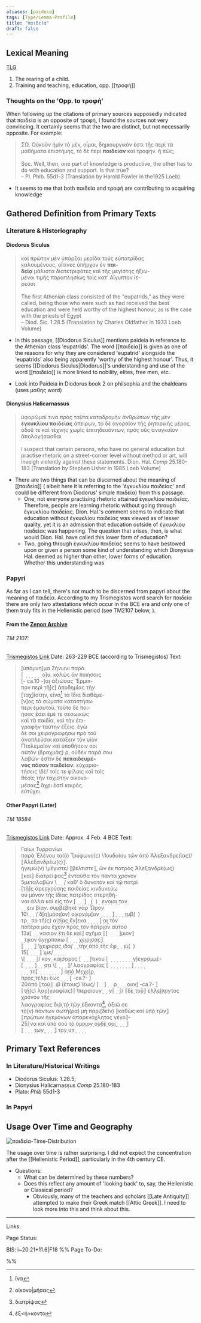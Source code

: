 ```yaml
---
aliases: [paideia]
tags: [Type/Lemma-Profile]
title: "παιδεία" 
draft: false
---
```


## Lexical Meaning
[TLG](http://stephanus.tlg.uci.edu/lsj/#context=lsj&eid=78989)
1. The rearing of a child.
2. Training and teaching, education, opp. [[τροφή]]

### Thoughts on the 'Opp. to τροφή'
When following up the citations of primary sources supposedly indicated that παιδεία is an opposite of τροφή, I found the sources not very convincing. It certainly seems that the two are distinct, but not necessarily opposite. For example:
> ΣΩ. Οὐκοῦν ἡμῖν τὸ μέν, οἶμαι, δημιουργικόν ἐστι τῆς περὶ τὰ μαθήματα ἐπιστήμης, τὸ δὲ περὶ **παιδείαν** καὶ τροφήν. ἢ πῶς;<br><br>
> Soc. Well, then, one part of knowledge is productive, the other has to do with education and support. Is that true? <br>
> – Pl. Phlb. 55d1-3 (Translation by Harold Fowler in the1925 Loeb)
- It seems to me that both παιδεία and τροφή are contributing to acquiring knowledge

## Gathered Definition from Primary Texts
### Literature & Historiography
#### Diodorus Siculus
> καὶ πρώτην μὲν ὑπάρξαι μερίδα τοὺς εὐπατρίδας  
καλουμένους, οἵτινες ὑπῆρχον ἐν **παι-  
δείᾳ** μάλιστα διατετριφότες καὶ τῆς μεγίστης ἠξιω-  
μένοι τιμῆς παραπλησίως τοῖς κατ’ Αἴγυπτον ἱε-  
ρεῦσι <br><br>
> The first Athenian class consisted of the "eupatrids," as they were called, being those who were such as had received the best education and were held worthy of the highest honour, as is the case with the priests of Egypt <br>
> – Diod. Sic. 1.28.5 (Translation by Charles Oldfather in 1933 Loeb Volume)
- In this passage, [[Diodorus Siculus]] mentions paideia in reference to the Athenian class 'eupatrids'. The word [[παιδεία]] is given as one of the reasons for why they are considered 'eupatrid' alongside the 'eupatrids' also being apparently 'worthy of the highest honour'. Thus, it seems [[Diodorus Siculus|Diodorus]]'s understanding and use of the word [[παιδεία]] is more linked to nobility, elites, free men, etc.

- Look into Paideia in Diodorus book 2 on philsophia and the chaldeans (uses μαθης word)

#### Dionysius Halicarnassus
> ὑφορῶμαί τινα πρὸς ταῦτα καταδρομὴν ἀνθρώπων τῆς μὲν **ἐγκυκλίου παιδείας** ἀπείρων, τὸ δὲ ἀγοραῖον τῆς ῥητορικῆς μέρος ὁδοῦ τε καὶ τέχνης χωρὶς ἐπιτηδευόντων, πρὸς οὓς ἀναγκαῖον ἀπολογήσασθαι<br><br>
> I suspect that certain persons, who have no general education but practise rhetoric on a street-corner level without method or art, will inveigh violently against these statements.
>  Dion. Hal. *Comp* 25.180-183 (Translation by Stephen Usher in 1985 Loeb Volume)

- There are two things that can be discerned about the meaning of [[παιδεία]] ( albeit here it is referring to the 'ἐγκυκλίου παιδείας' and could be different from Diodorus' simple παιδεία) from this passage. 
	- One, not everyone practising rhetoric attained ἐγκυκλίου παιδείας. Therefore, people are learning rhetoric without going through ἐγκυκλίου παιδείας. Dion. Hal.'s comment seems to indicate that education without ἐγκυκλίου παιδείας was viewed as of lesser quality, yet it is an admission that education outside of ἐγκυκλίου παιδείας was happening. The question that arises, then, is what would Dion. Hal. have called this lower form of education? 
	- Two, going through ἐγκυκλίου παιδείας seems to have bestowed upon or given a person some kind of understanding which Dionysius Hal. deemed as higher than other, lower forms of education. Whether this understanding was 

### Papyri
As far as I can tell, there's not much to be discerned from papyri about the meaning of παιδεία. According to my Trismegistos word search for παιδεία there are only two attestations which occur in the BCE era and only one of them truly fits in the Hellenistic period (see TM2107 below, ). 

#### From the [Zenon Archive](Zenon-Archive.md)
###### TM 2107:
[Trismegistos Link](https://www.trismegistos.org/text/2107)
Date: 263-229 BCE (according to Trismegistos)
Text:
> [ὑπόμνη]μα Ζήνωνι παρὰ  
[  ̣  ̣  ̣  ̣  ̣  ̣ ο]υ. καλῶς ἂν ποιήσαις  
[- ca.10 -]α̣ι ἀξιώσας Ἕρμιπ-  
π̣ον περὶ τῆ̣[ς] ἀ̣ποδημίας τὴ̣ν  
[ταχ]ίστην, εἵνα[^4] τὰ ἴδια διαθέμε-  
[ν]ο̣ς τὰ σώματα κατασ̣τήσω  
περὶ ἐμαυτοῦ. τοῦτο δὲ ποι-  
ήσας ἔσει ἐμέ τε σεσωικὼς  
καὶ τὰ παιδία, καὶ τὴν ἐπι-  
γραφὴν ταύτην ἕξεις. ἐγὼ  
δέ σοι χειρογραφήσω πρὸ τοῦ  
ἀναπλεῦσαι κατάξειν τὸν υἱὸν  
Πτολεμαῖον καὶ ὑποθήσειν σοι  
αὐτὸν (δραχμὰς) ρ, οὐδὲν παρά σου  
λαβών· ἐστὶν δὲ **πεπαιδευμέ-  
νος πᾶσαν παιδείαν**. εὐχαρισ-  
τήσεις \δὲ/ τοῖς τε φίλοις καὶ τοῖς  
θεοῖς τὴν ταχίστην οἰκονο-  
μέσας[^3] ἄχρι ἐστὶ καιρός.  
εὐτύχει.
 

#### Other Papyri (Later)
###### TM 18584
[Trismegistos Link](https://www.trismegistos.org/text/18584)
Date: Approx. 4 Feb. 4 BCE
Text: 
> Γαίωι Τυρρανίωι  
παρὰ Ἑλένου το(ῦ) Τρύφωνο(ς) \Ἰουδαίου τῶν ἀπὸ Ἀλεξανδρε(ίας)/ ⟦Ἀλεξανδρέω(ς)⟧.  
ἡγεμὼ(ν) \μέγιστε/ ⟦βέλτιστε⟧, ὢν ἐκ πατρὸς Ἀλεξανδρέ(ως)  
⟦καὶ⟧ διατρείψας[^2]  ἐνταῦθα τὸν πάντα χρόνον  
5μεταλαβὼν \ ̣  ̣  ̣/ καθʼ ὃ δυνατὸν καὶ τῷ πατρὶ  
[τῆ]ς ἀρε̣σ̣κ̣ούσης παιδείας κινδυνεύω  
οὐ μόνον τῆς ἰδίας πατρίδος στερηθῆ-  
ναι ἀλλὰ καὶ ε̣ἰ̣ς̣ τ̣ὸ̣ν̣ [  ̣  ̣  ̣] ̣  ̣(  )  ̣  ̣ε̣ν̣ο̣ια̣ι̣ ̣το̣ν̣  
 ̣  ̣  ̣ειν βία̣ν. συμβέβηκε γὰρ Ὧ̣ρο̣ν  
10\ ̣  ̣  ̣/ δ̣[η]μ̣ό̣σ̣ι̣(ον) ο̣ἰ̣κ̣ο̣ν̣ό̣μ̣[ον  ̣  ̣  ̣  ̣  ̣] ̣  ̣  ̣  ̣τ̣υ̣β̣(  )  
τρ̣ ̣  ̣πο τῆ(ς) α̣ἰ̣τ̣ί̣α̣ς̣ ἕ̣ν̣[εκα  ̣  ̣  ̣  ̣  ̣] ̣α̣ι̣ τὸν  
πατέρα μου ἔχειν π̣ρὸ̣ς̣ τὸν π̣άτ̣ρ̣ι̣ον αὐτοῦ  
13a⟦ ̣  ̣  ̣ν̣α̣σ̣ι̣ο̣ν̣ ἔ̣τ̣ι̣ δ̣ὲ̣ κ̣α̣ὶ̣⟧ σ̣χῆ̣μ̣α ⟦[  ̣  ̣  ̣  ̣]μ̣ιον⟧  
 ̣  ̣τ̣ι̣κον ἀ̣ν̣η̣ρπακω ⟦ ̣  ̣  ̣  ̣χ̣ε̣ι̣ρ̣ι̣σ̣α̣ς̣⟧  
⟦ ̣  ̣  ̣  ̣⟧ \χε̣ι̣ρι̣σ̣α̣ς̣ ι̣δ̣α̣/  ̣  ̣ τὴ̣ν̣ ἀ̣π̣ὸ̣ τῆς ἐ̣φ̣ ̣  ̣  ̣ε̣ι̣(  )  
15⟦ ̣  ̣  ̣  ̣⟧ \με/  ̣  ̣  ̣  ̣  
\⟦ ̣  ̣  ̣  ̣⟧/ κ̣ο̣ν̣ ̣ κ̣α̣ι̣σ̣α̣ρ̣ο̣ς̣ [  ̣  ̣  ̣]τ̣ι̣κου [  ̣  ̣  ̣  ̣  ̣  ̣  ̣  ̣ γ]ε̣γ̣ρ̣α̣μ̣μ̣έ̣-  
[  ̣  ̣  ̣  ̣] ̣  ̣  ̣σ̣τι \⟦ ̣  ̣  ̣  ̣⟧/ λαογραφίας [  ̣  ̣  ̣  ̣  ̣  ̣  ̣  ̣] ̣  ̣  ̣  ̣  
 ̣  ̣  ̣  ̣τη[  ̣  ̣  ̣  ̣  ̣  ̣  ̣  ̣] ἀ̣π̣ὸ̣ Μ̣ε̣χ̣ε̣ὶ̣ρ̣  
π̣ρ̣ὸ̣ς̣ τ̣έ̣λ̣ει ἕως  ̣  ̣  ̣  ̣[ -ca.?- ]  
20ἀ̣π̣ὸ̣ ⟦τ̣ο̣ῦ̣⟧  ̣ ιβ (ἔτους) \ἕως/ [  ̣  ̣] ̣  ̣  ̣ρ̣ ̣  ̣  ̣  ̣ο̣υ̣ν̣[ -ca.?- ]  
⟦τ̣ῆ̣(ς) λ̣α̣ο̣(γραφίας)⟧ \πε̣ραιου̣ν̣ ̣  ̣  ̣ν⟦ ̣  ̣⟧/ ⟦δ̣ὲ̣ τ̣ο̣ῦ̣⟧ ἐ̣λ̣λ̣ε̣ί̣π̣ο̣ντος χρόνου τῆς  
λαογραφίας δι̣ὰ̣ τ̣ὸ̣ τ̣ῶ̣ν̣ ἑξκοντα[^1], ἀξιῶ σε  
τ̣ὸ̣(ν) πάντων σωτῆ(ρα) μὴ π̣α̣ρι̣(δεῖν) ⟦καθὼς καὶ ὑ̣π̣ὸ̣ τ̣ῶ̣ν̣⟧  
⟦πρώτων ἡγεμόνων ἀπαρενόχλητος γέγο⟧-  
25⟦να καὶ ὑπὸ σοῦ τ̣ὸ̣ ὅ̣μ̣ο̣ι̣ο̣ν̣ ο̣ὐ̣δ̣ὲ̣ σ̣ο̣ί̣  ̣  ̣  ̣  ̣⟧  
⟦ ̣  ̣  ̣  ̣τ̣ω̣ν̣ ̣  ̣  ̣  ̣⟧ τ̣ο̣ν̣ υ̣π̣ ̣  ̣  ̣  ̣

	
## Primary Text References
### In Literature/Historical Writings
- Diodorus Siculus: 1.28.5; 
- Dionysius Halicarnassus *Comp* 25.180-183
- Plato: *Phlb* 55d1-3

### In Papyri

## Usage Over Time and Geography
![παιδεία-Time-Distribution](../../assets/images/παιδεία-Time-Distribution.png)

The usage over time is rather surprising. I did not expect the concentration after the [[Hellenistic Period]], particularly in the 4th century CE. 
- Questions:
	- What can be determined by these numbers?
	- Does this reflect any amount of 'looking back' to, say, the Hellenistic or Classical period?
		- Obviously, many of the teachers and scholars [[Late Antiquity]] attempted to make their Greek match [[Attic Greek]]. I need to look more into this and think about this.

--- 
Links: 

Page Status: 

BIS: i~20.21+11.6|F18
%%
Page To-Do:

%%
[^1]: ἑξ<ή>κοντα
[^2]: διατρίψας
[^3]: οἰκονο|μήσας
[^4]: ἵνα